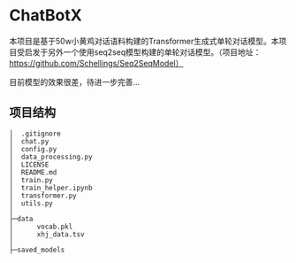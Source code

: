 # ChatBotX

本项目是基于50w小黄鸡对话语料构建的Transformer生成式单轮对话模型。本项目受启发于另外一个使用seq2seq模型构建的单轮对话模型。（项目地址：https://github.com/Schellings/Seq2SeqModel）

目前模型的效果很差，待进一步完善...

## 项目结构

```
│  .gitignore
│  chat.py
│  config.py
│  data_processing.py
│  LICENSE
│  README.md
│  train.py
│  train_helper.ipynb
│  transformer.py
│  utils.py
│
├─data
│      vocab.pkl
│      xhj_data.tsv
│
├─saved_models
```

